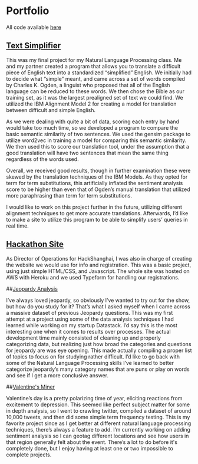 # Portfolio

All code available [here](https://github.com/msa455/msa455.github.io)

## [Text Simplifier](https://github.com/msa455/msa455.github.io/tree/master/nlp)

This was my final project for my Natural Language Processing class. Me and my partner created a program that allows you to translate a 
difficult piece of English text into a standardized “simplified” English. We initially had to decide what “simple” meant, and 
came across a set of words compiled by Charles K. Ogden, a linguist who proposed that all of the English language can be reduced to
these words. We then chose the Bible as our training set, as it was the largest prealigned set of text we could find. We utilized the 
IBM Alignment Model 2 for creating a model for translation between difficult and simple English.

As we were dealing with quite a bit of data, scoring each entry by hand would take too much time, so we developed a program to
compare the basic semantic similarity of two sentences. We used the gensim package to utilize word2vec in training a model for 
comparing this semantic similarity. We then used this to score our translation tool, under the assumption that a good translation
will have two sentences that mean the same thing regardless of the words used. 

Overall, we received good results, though in further examination these were skewed by the translation techniques of the IBM Models. 
As they opted for term for term substitutions, this artificially inflated the sentiment analysis score to be higher than even that 
of Ogden’s manual translation that utilized more paraphrasing than term for term substitutions. 

I would like to work on this project further in the future, utilizing different alignment techniques to get more accurate translations. 
Afterwards, I’d like to make a site to utilize this program to be able to simplify users’ queries in real time.

## [Hackathon Site](https://github.com/msa455/msa455.github.io/tree/master/Hackathon%20Site)

As Director of Operations for HackShanghai, I was also in charge of creating the website we would use for info and registration. 
This was a basic project, using just simple HTML/CSS, and Javascript. The whole site was hosted on AWS with Heroku and we used 
Typeform for handling our registrations. 

##[Jeopardy Analysis](https://github.com/msa455/msa455.github.io/tree/master/jeopardy)

I’ve always loved jeopardy, so obviously I’ve wanted to try out for the show, but how do you study for it? That’s what I asked
myself when I came across a massive dataset of previous Jeopardy questions. This was my first attempt at a project using some 
of the data analysis techniques I had learned while working on my startup Datastack. I’d say this is the most interesting one 
when it comes to results over processes. The actual development time mainly consisted of cleaning up and properly categorizing 
data, but realizing just how broad the categories and questions for jeopardy are was eye opening. This made actually compiling 
a proper list of topics to focus on for studying rather difficult. I’d like to go back with some of the Natural Language Processing 
skills I’ve learned to better categorize jeopardy’s many category names that are puns or play on words and see if I get a more 
conclusive answer.

##[Valentine's Miner](https://github.com/msa455/msa455.github.io/tree/master/valentinesMiner)

Valentine’s day is a pretty polarizing time of year, eliciting reactions from excitement to depression. This seemed like 
perfect subject matter for some in depth analysis, so I went to crawling twitter, compiled a dataset of around 10,000 tweets,
and then did some simple term frequency testing. This is my favorite project since as I get better at different natural language 
processing techniques, there’s always a feature to add. I’m currently working on adding sentiment analysis so I can geotag 
different locations and see how users in that region generally felt about the event. There’s a lot to do before it's completely
done, but I enjoy having at least one or two impossible to complete projects. 

